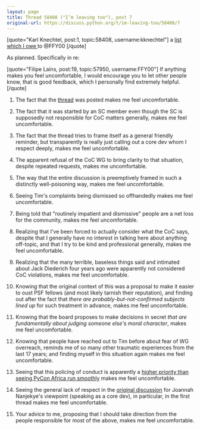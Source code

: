 ```yaml
---
layout: page 
title: Thread 58408 ("I’m leaving too"), post 7
original-url: https://discuss.python.org/t/im-leaving-too/58408/7
---
```


[quote="Karl Knechtel, post:1, topic:58408, username:kknechtel"]
a [list which I owe ](https://discuss.python.org/t/inclusive-communications-expectations-in-python-spaces/57950/23) to @FFY00
[/quote]

As planned. Specifically in re:

[quote="Filipe Laíns, post:19, topic:57950, username:FFY00"]
If anything makes you feel uncomfortable, I would encourage you to let other people know, that is good feedback, which I personally find extremely helpful.
[/quote]

1. The fact that the [thread](https://discuss.python.org/t/inclusive-communications-expectations-in-python-spaces/57950) was posted makes me feel uncomfortable.

2. The fact that it was started by an SC member even though the SC is supposedly not responsible for CoC matters generally, makes me feel uncomfortable.

3. The fact that the thread tries to frame itself as a general friendly reminder, but transparently is really just calling out a core dev whom I respect deeply, makes me feel uncomfortable.

4. The apparent refusal of the CoC WG to bring clarity to that situation, despite repeated requests, makes me uncomfortable.

5. The way that the entire discussion is preemptively framed in such a distinctly well-poisoning way, makes me feel uncomfortable.

6. Seeing Tim's complaints being dismissed so offhandedly makes me feel uncomfortable.

7. Being told that "routinely impatient and dismissive" people are a net loss for the community, makes me feel uncomfortable.

8. Realizing that I've been forced to actually consider what the CoC says, despite that I generally have no interest in talking here about anything off-topic, and that I try to be kind and professional generally, makes me feel uncomfortable.

9. Realizing that the many terrible, baseless things said and intimated about Jack Diederich four years ago were apparently not considered CoC violations, makes me feel uncomfortable.

10. Knowing that the original context of this was a proposal to make it easier to oust PSF fellows (and most likely tarnish their reputation), and finding out after the fact that *there are probably-but-not-confirmed subjects lined up* for such treatment in advance, makes me feel uncomfortable.

11. Knowing that the board proposes to make decisions in secret *that are fundamentally about judging someone else's moral character*, makes me feel uncomfortable.

12. Knowing that people have reached out to Tim before about fear of WG overreach, reminds me of so many other traumatic experiences from the last 17 years; and finding myself in this situation again makes me feel uncomfortable.

13. Seeing that this policing of conduct is apparently a [higher priority than seeing PyCon Africa run smoothly](https://pythonafrica.blogspot.com/2023/12/an-open-letter-to-python-software_5.html) makes me feel uncomfortable.

14. Seeing the general lack of respect in the [original discussion](https://discuss.python.org/t/for-your-consideration-proposed-bylaws-changes-to-improve-our-membership-experience/55696) for Joannah Nanjekye's viewpoint (speaking as a core dev), in particular, in the first thread makes me feel uncomfortable.

15. Your advice to me, proposing that I should take direction from the people responsible for most of the above, makes me feel uncomfortable.

